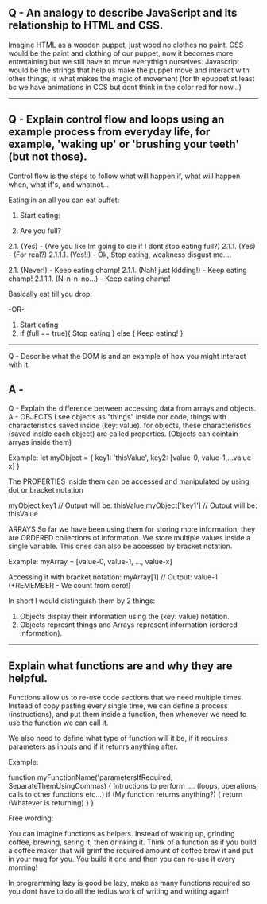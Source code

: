 Q - An analogy to describe JavaScript and its relationship to HTML and CSS.
----------------------------------------------------------------------------------
Imagine HTML as a wooden puppet, just wood no clothes no paint.
CSS would be the paint and clothing of our puppet, now it becomes more entretaining but we still have to move everythign ourselves.
Javascript would be the strings that help us make the puppet move and interact with other things, is what makes the magic of movement (for th epuppet at least bc we have animations in CCS but dont think in the color red for now...)

----------------------------------------------------------------------------------
Q - Explain control flow and loops using an example process from everyday life, for example, 'waking up' or 'brushing your teeth' (but not those).
----------------------------------------------------------------------------------
Control flow is the steps to follow what will happen if, what will happen when, what if's, and whatnot...

Eating in an all you can eat buffet:

1. Start eating:

2. Are you full?

2.1. (Yes) - (Are you like Im going to die if I dont stop eating full?)
    2.1.1. (Yes) - (For real?)
          2.1.1.1. (Yes!!) - Ok, Stop eating, weakness disgust me....

2.1. (Never!) - Keep eating champ!
    2.1.1. (Nah! just kidding!) - Keep eating champ!
          2.1.1.1. (N-n-n-no...) - Keep eating champ! 


Basically eat till you drop!

-OR-

1. Start eating
2. if (full == true){
  Stop eating
} else {
  Keep eating!
}

----------------------------------------------------------------------------------
Q - Describe what the DOM is and an example of how you might interact with it.

A - 
----------------------------------------------------------------------------------
Q - Explain the difference between accessing data from arrays and objects.
A - 
OBJECTS
I see objects as "things" inside our code, things with characteristics saved inside (key: value).
for objects, these characteristics (saved inside each object) are called properties.
(Objects can cointain arryas inside them)

Example:
let myObject = {
  key1: 'thisValue',
  key2: [value-0, value-1,...value-x]
}

The PROPERTIES inside them can be accessed and manipulated by using dot or bracket notation
 
myObject.key1 // Output will be: thisValue
myObject['key1'] // Output will be: thisValue

ARRAYS
So far we have been using them for storing more information, they are ORDERED collections of information.
We store multiple values inside a single variable.
This ones can also be accessed by bracket notation.

Example:
myArray = [value-0, value-1, ..., value-x]

Accessing it with bracket notation:
myArray[1] // Output: value-1  (*REMEMBER - We count from cero!) 

In short I would distinguish them by 2 things:
1. Objects display their information using the (key: value) notation.
2. Objects represnt things and Arrays represent information (ordered information).

----------------------------------------------------------------------------------
Explain what functions are and why they are helpful.
----------------------------------------------------------------------------------
Functions allow us to re-use code sections that we need multiple times.
Instead of copy pasting every single time, we can define a process (instructions), and put them inside a function, then whenever we need to use the function we can call it.

We also need to define what type of function will it be, if it requires parameters as inputs and if it retunrs anything after.

Example:

function myFunctionName('parametersIfRequired, SeparateThemUsingCommas) {
  Intructions to perform
  ....
  (loops, operations, calls to other functions etc...)
  if (My function returns anything?) {
    return (Whatever is returning)
  } 
}

Free wording:

You can imagine functions as helpers.
Instead of waking up, grinding coffee, brewing, sering it, then drinking it.
Think of a function as if you build a coffee maker that will grinf the required amount of coffee brew it and put in your mug for you.
You build it one and then you can re-use it every morning!

In programming lazy is good be lazy, make as many functions required so you dont have to do all the tedius work of writing and writing again!